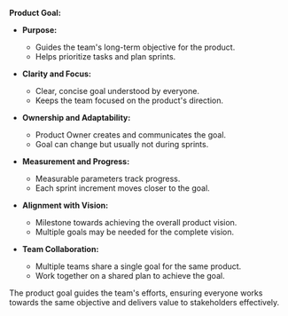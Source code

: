 **Product Goal:**

- **Purpose:** 
  - Guides the team's long-term objective for the product.
  - Helps prioritize tasks and plan sprints.

- **Clarity and Focus:**
  - Clear, concise goal understood by everyone.
  - Keeps the team focused on the product's direction.

- **Ownership and Adaptability:**
  - Product Owner creates and communicates the goal.
  - Goal can change but usually not during sprints.

- **Measurement and Progress:**
  - Measurable parameters track progress.
  - Each sprint increment moves closer to the goal.

- **Alignment with Vision:**
  - Milestone towards achieving the overall product vision.
  - Multiple goals may be needed for the complete vision.

- **Team Collaboration:**
  - Multiple teams share a single goal for the same product.
  - Work together on a shared plan to achieve the goal.

The product goal guides the team's efforts, ensuring everyone works towards the same objective and delivers value to stakeholders effectively.
